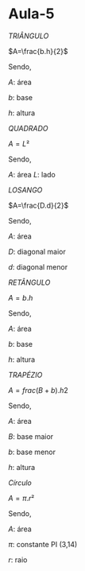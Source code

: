 # Aula-5


*TRIÂNGULO* 

$A=\frac{b.h}{2}$

Sendo,

*A*: área 

*b*: base 

*h*: altura 


*QUADRADO* 

$A=L²$

Sendo, 

*A*: área 
*L*: lado 


*LOSANGO*

$A=\frac{D.d}{2}$

Sendo, 

*A*: área 

*D*: diagonal maior

*d*: diagonal menor


*RETÂNGULO* 

$A={b.h}$

Sendo,

*A*: área 

*b*: base

*h*: altura 


*TRAPÉZIO*

$A=frac{(B+b).h}{2}$

Sendo,

*A*: área 

*B*: base maior

*b*: base menor

*h*: altura


*Círculo*

$A=\pi.r²$

Sendo,

*A*: área 

$\pi$: constante PI (3,14)

*r*: raio
